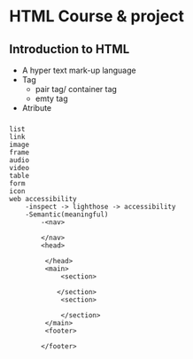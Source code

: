 # HTML Course & project

## Introduction to HTML

- A hyper text mark-up language
-  Tag
    - pair tag/ container tag
    - emty tag
-  Atribute

###
    list
    link
    image
    frame
    audio
    video
    table
    form
    icon
    web accessibility
        -inspect -> lighthose -> accessibility
        -Semantic(meaningful)
            -<nav>

            </nav>
            <head>

             </head>
             <main>
                 <section>

                </section>
                 <section>

                 </section>
             </main>
             <footer>
        
            </footer>
            


